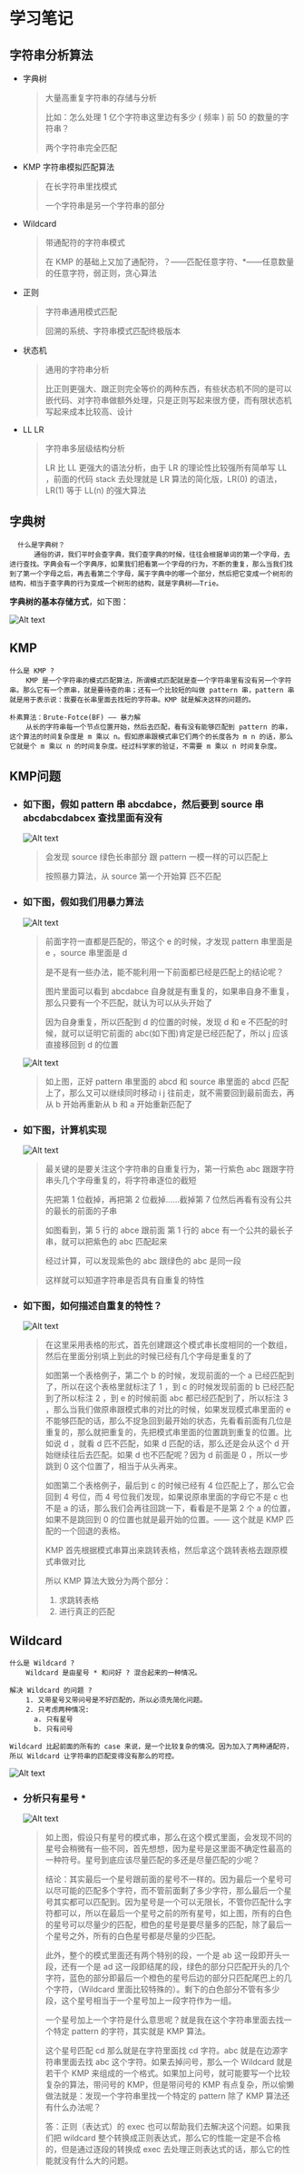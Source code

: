 # 学习笔记

## 字符串分析算法

  * 字典树

    > 大量高重复字符串的存储与分析
    >
    > 比如：怎么处理 1 亿个字符串这里边有多少 ( 频率 ) 前 50 的数量的字符串？
    >
    > 两个字符串完全匹配

  - KMP 字符串模拟匹配算法

    > 在长字符串里找模式
    >
    > 一个字符串是另一个字符串的部分

  * Wildcard

    > 带通配符的字符串模式
    >
    > 在 KMP 的基础上又加了通配符，？——匹配任意字符、*——任意数量的任意字符，弱正则，贪心算法

  - 正则

    > 字符串通用模式匹配
    >
    > 回溯的系统、字符串模式匹配终极版本

  * 状态机
  
    > 通用的字符串分析
    >
    > 比正则更强大、跟正则完全等价的两种东西，有些状态机不同的是可以嵌代码、对字符串做额外处理，只是正则写起来很方便，而有限状态机写起来成本比较高、设计

  - LL LR

    > 字符串多层级结构分析
    >
    > LR 比 LL 更强大的语法分析，由于 LR 的理论性比较强所有简单写 LL ，前面的代码 stack 去处理就是 LR 算法的简化版，LR(0) 的语法，LR(1) 等于 LL(n) 的强大算法

## 字典树  

      什么是字典树？      
          通俗的讲，我们平时会查字典，我们查字典的时候，往往会根据单词的第一个字母，去进行查找。字典会有一个字典序，如果我们把看第一个字母的行为，不断的重复，那么当我们找到了第一个字母之后，再去看第二个字母，属于字典中的哪一个部分，然后把它变成一个树形的结构，相当于查字典的行为变成一个树形的结构，就是字典树——Trie。
  
  **字典树的基本存储方式**，如下图：
  
  ![Alt text](trie/trie.png)


## KMP
    什么是 KMP ?
        KMP 是一个字符串的模式匹配算法，所谓模式匹配就是查一个字符串里有没有另一个字符串。那么它有一个原串，就是要待查的串；还有一个比较短的叫做 pattern 串，pattern 串就是用于表示说：我要在长串里面去找短的字符串。KMP 就是解决这样的问题的。

    朴素算法：Brute-Fotce(BF) —— 暴力解
        从长的字符串每一个节点位置开始，然后去匹配，看有没有能够匹配到 pattern 的串，这个算法的时间复杂度是 m 乘以 n。假如原串跟模式串它们两个的长度各为 m n 的话，那么它就是个 m 乘以 n 的时间复杂度。经过科学家的验证，不需要 m 乘以 n 时间复杂度。

## KMP问题
  - ### 如下图，假如 pattern 串 abcdabce，然后要到 source 串 abcdabcdabcex 查找里面有没有

    ![Alt text](kmp/kmp01.png)
    >
    > 会发现 source 绿色长串部分 跟 pattern 一模一样的可以匹配上
    >
    > 按照暴力算法，从 source 第一个开始算 匹不匹配

  * ### 如下图，假如我们用暴力算法

    ![Alt text](kmp/kmp02.png)
    >
    > 前面字符一直都是匹配的，带这个 e 的时候，才发现 pattern 串里面是 e ，source 串里面是 d
    >
    > 是不是有一些办法，能不能利用一下前面都已经是匹配上的结论呢？
    >
    > 图片里面可以看到 abcdabce 自身就是有重复的，如果串自身不重复，那么只要有一个不匹配，就认为可以从头开始了
    >
    > 因为自身重复，所以匹配到 d 的位置的时候，发现 d 和 e 不匹配的时候，就可以证明它前面的 abc(如下图)肯定是已经匹配了，所以 j 应该直接移回到 d 的位置
    
    ![Alt text](kmp/kmp03.png)
    >
    > 如上图，正好 pattern 串里面的 abcd 和 source 串里面的 abcd 匹配上了，那么又可以继续同时移动 i j 往前走，就不需要回到最前面去，再从 b 开始再重新从 b 和 a 开始重新匹配了

  - ### 如下图，计算机实现

    ![Alt text](kmp/kmp04.png)

    > 
    > 最关键的是要关注这个字符串的自重复行为，第一行紫色 abc 跟跟字符串头几个字母重复的，将字符串逐位的截短
    >
    > 先把第 1 位截掉，再把第 2 位截掉......截掉第 7 位然后再看有没有公共的最长的前面的子串
    >
    > 如图看到，第 5 行的 abce 跟前面 第 1 行的 abce 有一个公共的最长子串，就可以把紫色的 abc 匹配起来
    >
    > 经过计算，可以发现紫色的 abc 跟绿色的 abc 是同一段
    >
    > 这样就可以知道字符串是否具有自重复的特性

  * ### 如下图，如何描述自重复的特性？

    ![Alt text](kmp/kmp05.png)
    >
    > 在这里采用表格的形式，首先创建跟这个模式串长度相同的一个数组，然后在里面分别填上到此的时候已经有几个字母是重复的了
    >
    > 如图第一个表格例子，第二个 b 的时候，发现前面的一个 a 已经匹配到了，所以在这个表格里就标注了 1 ，到 c 的时候发现前面的 b 已经匹配到了所以标注 2 ，到 e 的时候前面 abc 都已经匹配到了，所以标注 3 ，那么当我们做原串跟模式串的对比的时候，如果发现模式串里面的 e 不能够匹配的话，那么不捉急回到最开始的状态，先看看前面有几位是重复的，那么就把重复的，先把模式串里面的位置跳到重复的位置。比如说 d ，就看 d 匹不匹配，如果 d 匹配的话，那么还是会从这个 d 开始继续往后去匹配。如果 d 也不匹配呢？因为 d 前面是 0 ，所以一步跳到 0 这个位置了，相当于从头再来。
    >
    > 如图第二个表格例子，最后到 c 的时候已经有 4 位匹配上了，那么它会回到 4 号位，而 4 号位我们发现，如果说原串里面的字母它不是 c 也不是 a 的话，那么我们会再往回跳一下，看看是不是第 2 个 a 的位置，如果不是跳回到 0 的位置也就是最开始的位置。—— 这个就是 KMP 匹配的一个回退的表格。
    >
    > KMP 首先根据模式串算出来跳转表格，然后拿这个跳转表格去跟原模式串做对比
    > 
    > 所以 KMP 算法大致分为两个部分：<br>
    > 1. 求跳转表格
    > 2. 进行真正的匹配


## Wildcard

    什么是 Wildcard ?
        Wildcard 是由星号 * 和问好 ? 混合起来的一种情况。
    
    解决 Wildcard 的问题 ?
        1. 又带星号又带问号是不好匹配的，所以必须先简化问题。
        2. 只考虑两种情况:
          a. 只有星号
          b. 只有问号

    Wildcard 比起前面的所有的 case 来说，是一个比较复杂的情况。因为加入了两种通配符，所以 Wildcard 让字符串的匹配变得没有那么的可控。

  ![Alt text](wildcard/wildcard01.png)

  - ### 分析只有星号 *

    ![Alt text](wildcard/wildcard02.png)
    >
    > 如上图，假设只有星号的模式串，那么在这个模式里面，会发现不同的星号会稍微有一些不同，首先想想，因为星号是这里面不确定性最高的一种符号。星号到底应该尽量匹配的多还是尽量匹配的少呢？
    >
    > 结论：其实最后一个星号跟前面的星号不一样的。因为最后一个星号可以尽可能的匹配多个字符，而不管前面剩了多少字符，那么最后一个星号其实都可以匹配到。因为星号是一个可以无限长，不管你匹配什么字符都可以，所以在最后一个星号之前的所有星号，如上图，所有的白色的星号可以尽量少的匹配，橙色的星号是要尽量多的匹配，除了最后一个星号之外，所有的白色星号都是尽量的少匹配。
    >
    > 此外，整个的模式里面还有两个特别的段，一个是 ab 这一段即开头一段，还有一个是 ad 这一段即结尾的段，绿色的部分只匹配开头的几个字符，蓝色的部分即最后一个橙色的星号后边的部分只匹配尾巴上的几个字符，（Wildcard 里面比较特殊的）。剩下的白色部分不管有多少段，这个星号相当于一个星号加上一段字符作为一组。
    >
    > 一个星号加上一个字符是什么意思呢？就是我在这个字符串里面去找一个特定 pattern 的字符，其实就是 KMP 算法。
    >
    > 这个星号匹配 cd 那么就是在字符里面找 cd 字符。abc 就是在边源字符串里面去找 abc 这个字符。如果去掉问号，那么一个 Wildcard 就是若干个 KMP 来组成的一个格式。如果加上问号，就可能要写一个比较复杂的算法，带问号的 KMP，但是带问号的 KMP 有点复杂，所以偷懒做法就是：发现一个字符串里找一个特定的 pattern 除了 KMP 算法还有什么办法呢？
    >
    > 答：正则（表达式）的 exec 也可以帮助我们去解决这个问题。如果我们把 wildcard 整个转换成正则表达式，那么它的性能一定是不合格的，但是通过逐段的转换成 exec 去处理正则表达式的话，那么它的性能就没有什么大的问题。



    

  


    



  


  